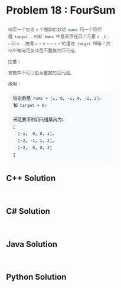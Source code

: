 
# Problem 18 : FourSum

<img src="https://github.com/Peefy/PeefyLeetCode/blob/master/doc/1-100/18.FourSum/problem.png"/>

## C++ Solution

```c++



```

## C# Solution

```csharp



```

## Java Solution

```java



```

## Python Solution

```python



```


